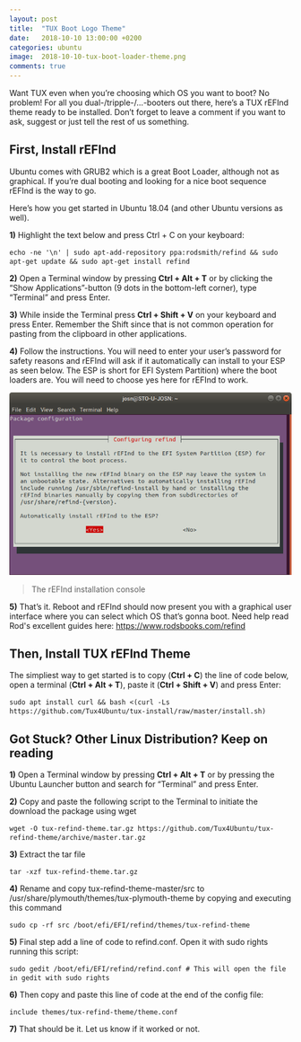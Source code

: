 ```yaml
---
layout: post
title:  "TUX Boot Logo Theme"
date:   2018-10-10 13:00:00 +0200
categories: ubuntu
image:  2018-10-10-tux-boot-loader-theme.png
comments: true
---
```


Want TUX even when you’re choosing which OS you want to boot? No problem! For all you dual-/tripple-/…-booters out there, here’s a TUX rEFInd theme ready to be installed. Don’t forget to leave a comment if you want to ask, suggest or just tell the rest of us something.

## First, Install rEFInd
Ubuntu comes with GRUB2 which is a great Boot Loader, although not as graphical. If you’re dual booting and looking for a nice boot sequence rEFInd is the way to go.

Here’s how you get started in Ubuntu 18.04 (and other Ubuntu versions as well).

__1)__ Highlight the text below and press Ctrl + C on your keyboard:

~~~~
echo -ne '\n' | sudo apt-add-repository ppa:rodsmith/refind && sudo apt-get update && sudo apt-get install refind
~~~~

__2)__ Open a Terminal window by pressing __Ctrl + Alt + T__ or by clicking the “Show Applications”-button (9 dots in the bottom-left corner), type “Terminal” and press Enter.

__3)__ While inside the Terminal press __Ctrl + Shift + V__ on your keyboard and press Enter. Remember the Shift since that is not common operation for pasting from the clipboard in other applications.

__4)__ Follow the instructions. You will need to enter your user’s password for safety reasons and rEFInd will ask if it automatically can install to your ESP as seen below. The ESP is short for EFI System Partition) where the boot loaders are. You will need to choose yes here for rEFInd to work.

![The rEFInd installation console](/images/2018-10-10-refind-installation-console.png)
> The rEFInd installation console

__5)__ That’s it. Reboot and rEFInd should now present you with a graphical user interface where you can select which OS that’s gonna boot.
Need help read Rod's excellent guides here: https://www.rodsbooks.com/refind


## Then, Install TUX rEFInd Theme
The simpliest way to get started is to copy (__Ctrl + C__) the line of code below, open a terminal (__Ctrl + Alt + T__), paste it (__Ctrl + Shift + V__) and press Enter:

~~~~
sudo apt install curl && bash <(curl -Ls https://github.com/Tux4Ubuntu/tux-install/raw/master/install.sh)
~~~~

## Got Stuck? Other Linux Distribution? Keep on reading

__1)__ Open a Terminal window by pressing __Ctrl + Alt + T__ or by pressing the Ubuntu Launcher button and search for “Terminal” and press Enter.

__2)__ Copy and paste the following script to the Terminal to initiate the download the package using wget

~~~~
wget -O tux-refind-theme.tar.gz https://github.com/Tux4Ubuntu/tux-refind-theme/archive/master.tar.gz
~~~~

__3)__ Extract the tar file

~~~~
tar -xzf tux-refind-theme.tar.gz
~~~~

__4)__ Rename and copy tux-refind-theme-master/src to /usr/share/plymouth/themes/tux-plymouth-theme by copying and executing this command

~~~~
sudo cp -rf src /boot/efi/EFI/refind/themes/tux-refind-theme
~~~~

__5)__ Final step add a line of code to refind.conf. Open it with sudo rights running this script:

~~~~
sudo gedit /boot/efi/EFI/refind/refind.conf # This will open the file in gedit with sudo rights
~~~~

__6)__ Then copy and paste this line of code at the end of the config file:

~~~~
include themes/tux-refind-theme/theme.conf
~~~~

__7)__ That should be it. Let us know if it worked or not.